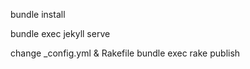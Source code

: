 

bundle install


bundle exec jekyll serve



change _config.yml & Rakefile
bundle exec rake publish


